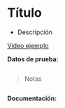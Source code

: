 # Título

- Descripción

[Video ejemplo]()

**Datos de prueba:**

```js

```

> Notas

```js

```

**Documentación:**

[]()